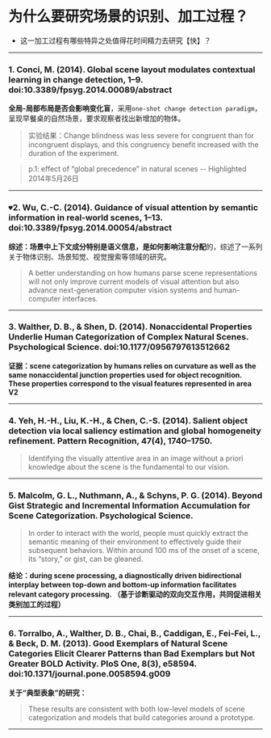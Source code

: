 为什么要研究场景的识别、加工过程？
===

- 这一加工过程有哪些特异之处值得花时间精力去研究【快】？

---

### 1. Conci, M. (2014). Global scene layout modulates contextual learning in change detection, 1–9. doi:10.3389/fpsyg.2014.00089/abstract

**全局-局部布局是否会影响变化盲**，采用`one-shot change detection paradigm`，呈现早餐桌的自然场景，要求观察者找出新增加的物体。
> 实验结果：Change blindness was less severe for congruent than for incongruent displays, and this congruency benefit increased with the duration of the experiment.

> p.1: effect of “global precedence” in natural scenes -- Highlighted 2014年5月26日

---

### `♥`2. Wu, C.-C. (2014). Guidance of visual attention by semantic information in real-world scenes, 1–13. doi:10.3389/fpsyg.2014.00054/abstract

**综述：**场景中上下文成分特别是语义信息，是如何影响**注意分配**的，综述了一系列关于物体识别、场景知觉、视觉搜索等领域的研究。

> A better understanding on how humans parse scene representations will not only improve current models of visual attention but also advance next-generation computer vision systems and human-computer interfaces.

---

### 3. Walther, D. B., & Shen, D. (2014). Nonaccidental Properties Underlie Human Categorization of Complex Natural Scenes. Psychological Science. doi:10.1177/0956797613512662

**证据：scene categorization by humans relies on curvature as well as the same nonaccidental junction properties used for object recognition. These properties correspond to the visual features represented in area V2**

---

### 4. Yeh, H.-H., Liu, K.-H., & Chen, C.-S. (2014). Salient object detection via local saliency estimation and global homogeneity refinement. Pattern Recognition, 47(4), 1740–1750.

> Identifying the visually attentive area in an image without a priori knowledge about the scene is the fundamental to our vision.

---

### 5. Malcolm, G. L., Nuthmann, A., & Schyns, P. G. (2014). Beyond Gist Strategic and Incremental Information Accumulation for Scene Categorization. Psychological Science.

> In order to interact with the world, people must quickly extract the semantic meaning of their environment to effectively guide their subsequent behaviors. Within around 100 ms of the onset of a scene, its “story,” or gist, can be gleaned.

**结论：during scene processing, a diagnostically driven bidirectional interplay between top-down and bottom-up information facilitates relevant category processing. （基于诊断驱动的双向交互作用，共同促进相关类别加工的过程）**

---

### 6. Torralbo, A., Walther, D. B., Chai, B., Caddigan, E., Fei-Fei, L., & Beck, D. M. (2013). Good Exemplars of Natural Scene Categories Elicit Clearer Patterns than Bad Exemplars but Not Greater BOLD Activity. PloS One, 8(3), e58594. doi:10.1371/journal.pone.0058594.g009

**关于“典型表象”的研究：**
> These results are consistent with both low-level models of scene categorization and models that build categories around a prototype.

---


